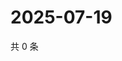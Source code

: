 # 2025-07-19

共 0 条

<!-- BEGIN ZHIHUVIDEO -->
<!-- 最后更新时间 Sat Jul 19 2025 19:09:41 GMT+0800 (China Standard Time) -->

<!-- END ZHIHUVIDEO -->
